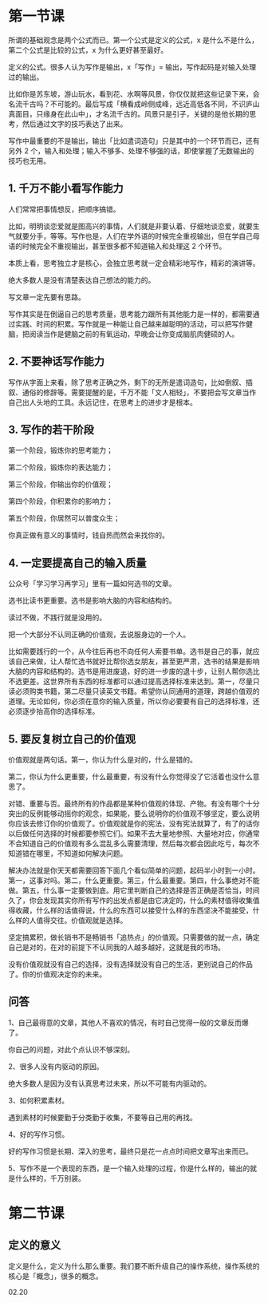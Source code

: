 # 第一节课
所谓的基础观念是两个公式而已。第一个公式是定义的公式，x 是什么不是什么，第二个公式是比较的公式，x 为什么更好甚至最好。

定义的公式。很多人认为写作是输出，x「写作」= 输出，写作起码是对输入处理过的输出。

比如你是苏东坡，游山玩水，看到花、水啊等风景，你仅仅就把这些记录下来，会名流千古吗？不可能的。最后写成「横看成岭侧成峰，远近高低各不同，不识庐山真面目，只缘身在此山中」，才名流千古的。风景只是引子，关键的是他长期的思考，然后通过文字的技巧表达了出来。

写作中最重要的不是输出，输出「比如遣词造句」只是其中的一个环节而已，还有另外 2 个，输入和处理；输入不够多、处理不够强的话，即使掌握了无数输出的技巧也无用。

## 1. 千万不能小看写作能力

人们常常把事情想反，把顺序搞错。

比如，明明谈恋爱就是图高兴的事情，人们就是非要认着、仔细地谈恋爱，就要生气就要分手，等等。写作也是，人们在学外语的时候完全重视输出，但在学自己母语的时候完全不重视输出，甚至很多都不知道输入和处理这 2 个环节。

本质上看，思考独立才是核心，会独立思考就一定会精彩地写作，精彩的演讲等。

绝大多数人是没有清楚表达自己想法的能力的。

写文章一定先要有思路。

写作其实是在倒逼自己的思考质量，思考能力跟所有其他能力是一样的，都需要通过实践、时间的积累。写作就是一种能让自己越来越聪明的活动，可以把写作健脑，把阅读当作是健脑之前的有氧运动，早晚会让你变成脑肌肉健硕的人。

## 2. 不要神话写作能力

写作从字面上来看，除了思考正确之外，剩下的无所是遣词造句，比如倒叙、插叙、通俗的修辞等。需要提醒的是，千万不能「文人相轻」，不要把会写文章当作自己出人头地的工具。永远记住，在思考上的进步才是根本。

## 3. 写作的若干阶段

第一个阶段，锻炼你的思考能力；

第二个阶段，锻炼你的表达能力；

第三个阶段，你输出你的价值观；

第四个阶段，你积累你的影响力；

第五个阶段，你居然可以普度众生；

你真正做有意义的事情时，钱自热而然会来找你的。

## 4. 一定要提高自己的输入质量

公众号「学习学习再学习」里有一篇如何选书的文章。

选书比读书更重要。选书是影响大脑的内容和结构的。

读过不做，不践行就是没用的。

把一个大部分不认同正确的价值观，去说服身边的一个人。

比如需要践行的一个，从今往后再也不向任何人索要书单。选书是自己的事，就应该自己来做，让人帮忙选书就好比帮你选女朋友，甚至更严肃，选书的结果是影响大脑的内容和结构的。选书是用进废退，好的进一步废的退十步，让别人帮你选比不选更差。这世界所有东西的标准都可以通过提高选择标准来达到。第一，尽量只读必须购类书籍，第二尽量只读英文书籍。希望你认同通用的道理，跨越价值观的道理。无论如何，你必须在意你的输入质量，所以你必要要有自己的选择标准，还必须逐步抬高你的选择标准。

## 5. 要反复树立自己的价值观

价值观就是两句话。第一，你认为什么是对的，什么是错的。

第二，你认为什么更重要，什么最重要，有没有什么你觉得没了它活着也没什么意思了。

对错、重要与否。最终所有的作品都是某种价值观的体现、产物。有没有哪个十分突出的反例能够动摇你的观念，如果能，要么说明你的价值观不够坚定，要么说明你应该去修订你的价值观了。价值观就是你的宪法，没有宪法就算了，有了的话你以后做任何选择的时候都要参照它们。如果不去大量地参照、大量地对应，你通常不会知道自己的价值观有多么混乱多么需要清理，然后每次都会因此吃亏，每次不知道错在哪里，不知道如何解决问题。

解决办法就是你天天都需要回答下面几个看似简单的问题，起码半小时到一小时。第一，这事对吗。第二，什么更重要。第三，什么最重要。第四，什么事绝对不能做。第五，什么事一定要做到底。用它里判断自己的选择是否正确是否恰当，时间久了，你会发现其实你所有写作的出发点都是由它决定的，什么的素材值得收集值得收藏，什么样的话值得说，什么的东西可以接受什么样的东西坚决不能接受，什么样的人值得交往。价值观就是选择。

坚定搞累积，做长销书不是畅销书「追热点」的价值观。只需要做的就一点，确定自己是对的，在对的前提下不认同我的人越多越好，这就是我的市场。

没有价值观就没有自己的选择，没有选择就没有自己的生活，更别说自己的作品了。你的价值观决定你的未来。

## 问答
1、自己最得意的文章，其他人不喜欢的情况，有时自己觉得一般的文章反而爆了。

你自己的问题，对此个点认识不够深刻。

2、很多人没有内驱动的原因。

绝大多数人是因为没有认真思考过未来，所以不可能有内驱动的。

3、如何积累素材。

遇到素材的时候要勤于分类勤于收集，不要等自己用的再找。

4、好的写作习惯。

好的写作习惯是长期、深入的思考，最终只是花一点点时间把文章写出来而已。

5、写作不是一个表现的东西，是一个输入处理的过程，你是什么样的，输出的就是什么样的，千万别装。

# 第二节课

## 定义的意义

定义是什么，定义为什么那么重要。我们要不断升级自己的操作系统，操作系统的核心是「概念」，很多的概念。





















02.20

